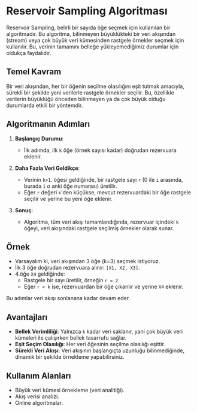# Reservoir Sampling Algoritması

Reservoir Sampling, belirli bir sayıda öğe seçmek için kullanılan bir algoritmadır. Bu algoritma, bilinmeyen büyüklükteki bir veri akışından (stream) veya çok büyük veri kümesinden rastgele örnekler seçmek için kullanılır. Bu, verinin tamamını belleğe yükleyemediğimiz durumlar için oldukça faydalıdır.

## Temel Kavram

Bir veri akışından, her bir öğenin seçilme olasılığını eşit tutmak amacıyla, sürekli bir şekilde yeni verilerle rastgele örnekler seçilir. Bu, özellikle verilerin büyüklüğü önceden bilinmeyen ya da çok büyük olduğu durumlarda etkili bir yöntemdir.

## Algoritmanın Adımları

1. **Başlangıç Durumu**:
   - İlk adımda, ilk `k` öğe (örnek sayısı kadar) doğrudan rezervuara eklenir.

2. **Daha Fazla Veri Geldikçe**:
   - Verinin `k+1`. öğesi geldiğinde, bir rastgele sayı `r` (0 ile `i` arasında, burada `i` o anki öğe numarası) üretilir.
   - Eğer `r` değeri `k`'den küçükse, mevcut rezervuardaki bir öğe rastgele seçilir ve yerine bu yeni öğe eklenir.

3. **Sonuç**:
   - Algoritma, tüm veri akışı tamamlandığında, rezervuar içindeki `k` öğeyi, veri akışındaki rastgele seçilmiş örnekler olarak sunar.

## Örnek

- Varsayalım ki, veri akışından 3 öğe (k=3) seçmek istiyoruz.
- İlk 3 öğe doğrudan rezervuara alınır: `[X1, X2, X3]`.
- 4.öğe `X4` geldiğinde:
  - Rastgele bir sayı üretilir, örneğin `r = 2`.
  - Eğer `r < k` ise, rezervuardan bir öğe çıkarılır ve yerine `X4` eklenir.
  
Bu adımlar veri akışı sonlanana kadar devam eder.

## Avantajları

- **Bellek Verimliliği**: Yalnızca `k` kadar veri saklanır, yani çok büyük veri kümeleri ile çalışırken bellek tasarrufu sağlar.
- **Eşit Seçim Olasılığı**: Her veri öğesinin seçilme olasılığı eşittir.
- **Sürekli Veri Akışı**: Veri akışının başlangıçta uzunluğu bilinmediğinde, dinamik bir şekilde örnekleme yapabilirsiniz.

## Kullanım Alanları

- Büyük veri kümesi örnekleme (veri analitiği).
- Akış verisi analizi.
- Online algoritmalar.
